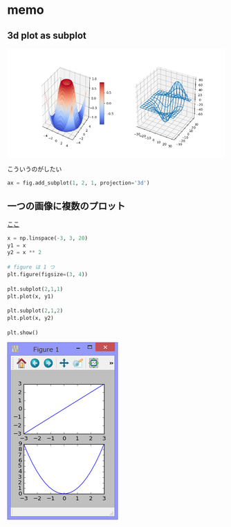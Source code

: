 # memo

## 3d plot as subplot

![../../_images/sphx_glr_subplot3d_001.png](.\mmo.assets\sphx_glr_subplot3d_001.png)

こういうのがしたい

```python
ax = fig.add_subplot(1, 2, 1, projection='3d')
```



## 一つの画像に複数のプロット

[ここ](http://ailaby.com/matplotlib_fig/)

```python
x = np.linspace(-3, 3, 20)
y1 = x
y2 = x ** 2
 
# figure は 1 つ
plt.figure(figsize=(3, 4))
 
plt.subplot(2,1,1)
plt.plot(x, y1)
 
plt.subplot(2,1,2)
plt.plot(x, y2)
 
plt.show()
```

![plot_win_1](.\mmo.assets\plot_win_1.png)
